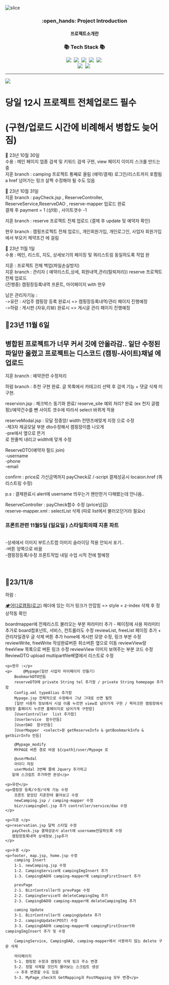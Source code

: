 ![slice](https://capsule-render.vercel.app/api?type=slice&color=auto&height=200&text=CAMPING🏕️&fontAlign=70&rotate=13&fontAlignY=25&desc=seulzzang's%20GitHub&descAlign=70.&descAlignY=44)


<div align=center>
  <h3>:open_hands: Project Introduction</h3>
  <h4>프로젝트소개란</h4>
</div>

<h3 align="center">📚 Tech Stack 📚</h3>
<p align="center">
  <img src="https://img.shields.io/badge/Eclipse-2C2255?style=flat-square&logo=eclipseide&logoColor=white"/>&nbsp 
  <img src="https://img.shields.io/badge/Oracle-F80000?style=flat-square&logo=oracle&logoColor=white"/>&nbsp
  <img src="https://img.shields.io/badge/Tomcat-F8DC75?style=flat-square&logo=apachetomcat&logoColor=white"/>&nbsp 
  <img src="https://img.shields.io/badge/VisualStudio-007ACC?style=flat-square&logo=visualstudiocode&logoColor=white"/>&nbsp 
  <img src="https://img.shields.io/badge/Bootstrap-7952B3?style=flat-square&logo=bootstrap&logoColor=white"/>&nbsp 
  <br>
  <img src="https://img.shields.io/badge/Spring-6DB33F?style=flat-square&logo=spring&logoColor=white"/>&nbsp 
  <img src="https://img.shields.io/badge/JavaScript-F7DF1E?style=flat-square&logo=javascript&logoColor=white"/>&nbsp 
</p>

<hr>

<img src="https://capsule-render.vercel.app/api?type=waving&color=auto&height=200&section=header&text=🧾기록&fontSize=90" />

<h1>당일 12시 프로젝트 전체업로드 필수 </h1>
<h1>(구현/업로드 시간에 비례해서 병합도 늦어짐)</h1>  

📌 23년 10월 30일 <br>
수용 : 메인 페이지 업종 검색 및 키워드 검색 구현, view 페이지 이미지 스크롤 만드는 중<br>
지훈 branch : camping 프로젝트 통째로 올림 (예약/결제)  로그인/리스트까지 포함됨   a href 넘어가는 링크 살짝 수정해야 될 수도 있음<br>

📌 23년 10월 31일 <br>
지훈 branch : payCheck.jsp , ReserveController, ReserveService,ReserveDAO , reserve-mapper 업로드 완료 <br>
결제 후  payment = 1 (상태) , 사이트갯수 -1 <br>

지훈 branch : reserve 프로젝트 전체 업로드 (결제 후 update 및 예약자 확인)<br>

현우 branch : 캠핑프로젝트 전체 업로드, 개인회원가입, 개인로그인, 사업자 회원가입에서 부모키 제약조건 에 걸림<br>

📌 23년 11월 1일 <br>
수용 : 메인, 리스트, 지도, 상세보기의 페이징 및 쿼리스트링 동일하도록 작업 완<br>

지훈 : 프로젝트 전체 백업(파일손실방지)<br>
지훈 branch : 관리자 ( 예약리스트,상세, 회원내역,관리(탈퇴처리))  reserve 프로젝트 전체 업로드 <br>
(진행중) 캠핑장등록내역 프론트, 마이페이지 with 현우<br>

남은 관리자기능 : <br>
->유란 : 사업주 캠핑장 등록 완료시 => 캠핑장등록내역/관리 페이지 진행예정 <br>
->하람 : 게시판 (자유,리뷰) 완료시 => 게시글 관리 페이지 진행예정<br>




<h2>📌23년 11월 6일 </h2>
<h2>병합된 프로젝트가 너무 커서 깃에 안올라감.. 일단 수정된 파일만 올렸고 프로젝트는 디스코드 (캠핑-사이트)채널 에 업로드 </h2>
지훈 branch : 예약관련 수정처리<br>

하람 branch : 추천 구현 완료. 글 목록에서 카테고리 선택 후 검색 기능 + 댓글 삭제 미구현.

reservion.jsp : 체크박스 동기화 완료/ reserve_site 예외 처리? 완료 (ex 천지 글램핑)/예약건수를 뺀 사이트 갯수에 따라서 select 바뀌게 적용<br>

reserveModal.jsp : 모달 정중앙/ width 컨텐츠에맞게 지정 으로 수정<br>
-제3자 제공모달 부분  dto수정해서 캠핑장이름 나오게 <br>
-pre에서 옆으로 뜬거 <br>로 한줄씩 내리고 width에 맞게 수정  <br>

ReserveDTO(예약자 필드 join) <br>
-username<br>
-phone<br>
-email <br>

confirm : price로 가산금액까지 payCheck로 /-script 결제성공시 locaion.href (쿼리스트링 수정) <br>

p.s  : 결제완료시 alert에 username 띄우는거 왠만한거 다해봤는데  안나옴.. <br>

				
ReserveController : payCheck함수 수정 (price넘김) <br>
reserve-mapper.xml : selectList 삭제 (따로 list에서 불러오던거라 필요x) <br>

<h3>프론트관련  11월5일 (일요일 ) 스타일회의때  지훈 파트</h3>  <br>
-상세에서 이미지 부트스트랩 이미지 슬라이딩 적용 안되서 포기.. <br> 
-버튼 양쪽으로 바꿈 <br> 
-캠핑장등록/수정 프론트작업 내일 수업 시작 전에 할예정 <br>
<br>
<br>


 <h2>📌23/11/8</h2>
    <p>하람 :</p>
    <p><a href="${cpath }/">🏕️어디로캠핑(로고)</a>
        헤더에 있는 이거 링크가 안잡힘 => style = z-index 삭제 후 정상작동 확인</p>
    <p>boardmapper에 전체리스트 불러오는 부분 파라미터 추가 - 페이징에 사용
        파라미터 추가로 board컴포넌트, 서비스, 컨트롤러도 수정
        reviewList, freeList 페이징 추가 + 관리자일경우 글 삭제 버튼 추가
        home에 게시판 모양 수정, 링크 부분 수정
        reviewWrite, freeWrite 작성완료버튼 취소버튼 옆으로 이동
        reviewView랑 freeView 목록으로 버튼 링크 수정
        reviewView 이미지 보여주는 부분 코드 수정
        ReviewDTO upload multipartfile배열에서 리스트로 수정 </p>

    <p>현우 :</p>
    <p>     @Mypage(일반 사업자 마이페이지 만들기)
        BookmarkDTO만듬
        reserveDTO에 private String tel 추가함 / private String homepage 추가함
        Config.xml typeAlias 추가함
        Mypage.jsp 전체적으로 수정해서 그냥 그대로 쓰면 될듯
        [일반 사용자 정보에서 시설 이름 누르면 view로 넘어가게 구현 / 북마크한 캠핑장에서 캠핑장 홈페이지 누르면 홈페이지로 넘어가게 구현함]
        [UserController  list 추가함]
        [UserService  함수만듬]
        [UserDAO  함수만듬]
        [UserMapper  <select>문 getReserveInfo & getBookmarkInfo & getbizrInfo 만듬]
   
        @Mypage_modify
        MYPAGE 버튼 경로 바꿈 ${cpath}/user/Mypage 로
   
        @userModal
        아이디 저장
        userModal 3번째 줄에 Jquery 추가하고
       밑에 스크립트 추가하면 완성</p>

    <p>유란</p>
    <p>캠핑장 등록/수정/삭제 기능 수정 
        프론트 맡았던 지훈한테 물어보고 수정 
        newCamping.jsp / camping-mapper 수정 
        bizr/campingDel.jsp 추가 controller/service/dao 수정
    </p>
    
    <p>지훈 </p>
    <p>reservation.jsp 달력 스타일 수정   
       payCheck.jsp 결제성공시 alert에 username전달하도록 수정
       캠핑장등록내역 상세정보.jsp추가 
    </p>

    <p>수용 </p>
    <p>footer, map.jsp, home.jsp 수정
        camping Insert
        1-1. newCamping.jsp 수정
        1-2. CampingService에 campingImgInsert 추가
        1-3. CampingDAO와 camping-mapper에 campingFirstInsert 추가
        
        prevPage
        2-1. BizrController의 prevPage 수정
        2-2. CampingService의 deleteCampingImg 추가
        2-3. CampingDAO와 camping-mapper에 deleteCampingImg 추가
        
        caming Update
        3-1. BizrController의 campingUpdate 추가
        3-2. campingUpdate(POST) 수정
        3-3. CampingDAO와 camping-mapper에 campingFirstInsert와 campingImgInsert 추가 및 수정
        
        CampingService, CampingDAO, camping-mapper에서 사용하지 않는 delete 구문 삭제
        
        마이페이지
        5-1. 캠핑장 수정과 캠핑장 삭제 링크 주소 변경
        5-2. 정말 삭제할 것인지 물어보는 스크립트 생성
        -> 추후 변경할 수도 있음
        5-3. MyPage_check의 GetMapping과 PostMapping 모두 변경</p>



 
